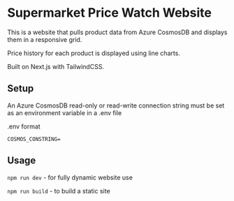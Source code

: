 # Supermarket Price Watch Website

This is a website that pulls product data from Azure CosmosDB and displays them in a responsive grid.

Price history for each product is displayed using line charts.

Built on Next.js with TailwindCSS.

## Setup

An Azure CosmosDB read-only or read-write connection string must be set as an environment variable in a .env file

.env format

```shell
COSMOS_CONSTRING=
```

## Usage

`npm run dev` - for fully dynamic website use

`npm run build` - to build a static site
